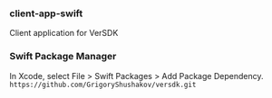 ### client-app-swift

Client application for VerSDK

### Swift Package Manager

In Xcode, select File > Swift Packages > Add Package Dependency.
```https://github.com/GrigoryShushakov/versdk.git```